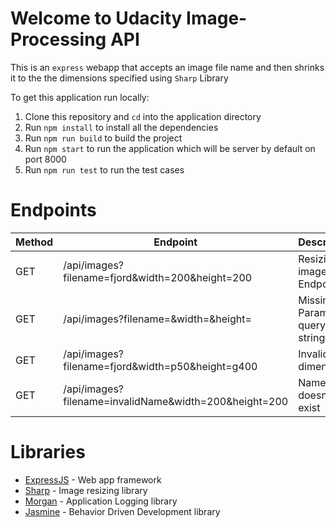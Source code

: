 # Welcome to Udacity Image-Processing API
This is an `express` webapp that accepts an image file name and  then shrinks it to the the dimensions specified using `Sharp` Library

To get this application run locally:

1. Clone this repository and `cd` into the application directory
2. Run `npm install` to install all the dependencies
3. Run `npm run build` to build the project
4. Run `npm start` to run the application which will be server by default on port 8000
5. Run `npm run test` to run the test cases

# Endpoints
| Method | Endpoint | Description | Response |
--- | --- | --- | --- | 
GET | /api/images?filename=fjord&width=200&height=200 | Resizing image Endpoint | 200 OK
GET | /api/images?filename=&width=&height= | Missing Params in query string | 400 Bad Request
GET | /api/images?filename=fjord&width=p50&height=g400 | Invalid dimensions | 400 Bad Request
GET | /api/images?filename=invalidName&width=200&height=200 | Name doesnt exist | 404 Not Found 

# Libraries
- [ExpressJS](https://github.com/expressjs/express) - Web app framework
- [Sharp](https://github.com/lovell/sharp) - Image resizing library
- [Morgan](https://github.com/expressjs/morgan) - Application Logging library
- [Jasmine](https://github.com/jasmine/jasmine-npm) - Behavior Driven Development library